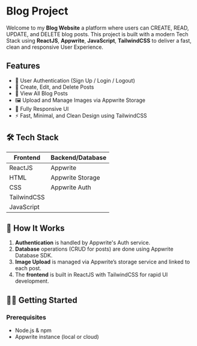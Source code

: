# Blog Project
Welcome to my **Blog Website** a platform where users can CREATE, READ, UPDATE, and DELETE blog posts. This project is built with a modern Tech Stack using **ReactJS**, **Appwrite**, **JavaScript**, **TailwindCSS**
to deliver a fast, clean and responsive User Experience.

## Features
- 🔐 User Authentication (Sign Up / Login / Logout)
- 📝 Create, Edit, and Delete Posts
- 📃 View All Blog Posts
- 🖼️ Upload and Manage Images via Appwrite Storage
- 📱 Fully Responsive UI
- ⚡ Fast, Minimal, and Clean Design using TailwindCSS

## 🛠️ Tech Stack

| Frontend     | Backend/Database |
|--------------|------------------|
| ReactJS      | Appwrite         |
| HTML         | Appwrite Storage |
| CSS          | Appwrite Auth    |
| TailwindCSS  |                  |
| JavaScript   |                  |

## 🧠 How It Works

1. **Authentication** is handled by Appwrite's Auth service.
2. **Database** operations (CRUD for posts) are done using Appwrite Database SDK.
3. **Image Upload** is managed via Appwrite’s storage service and linked to each post.
4. The **frontend** is built in ReactJS with TailwindCSS for rapid UI development.

## 🧑‍💻 Getting Started

### Prerequisites

- Node.js & npm
- Appwrite instance (local or cloud)
